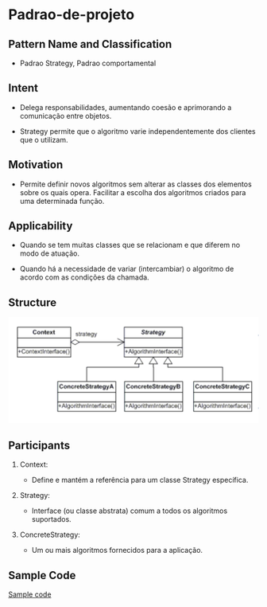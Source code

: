 # Padrao-de-projeto

## Pattern Name and Classification
- Padrao Strategy, Padrao comportamental

## Intent
- Delega responsabilidades, aumentando coesão e aprimorando a comunicação entre objetos.

- Strategy permite que o algoritmo varie independentemente dos clientes que o utilizam.


## Motivation
- Permite definir novos algoritmos sem alterar as classes dos elementos sobre os quais opera. Facilitar a escolha dos algoritmos criados para uma determinada função.

## Applicability
- Quando se tem muitas classes que se relacionam e que diferem no modo de atuação.

- Quando há a necessidade de variar (intercambiar) o algoritmo de acordo com as condições da chamada.
## Structure
![alt text](https://github.com/TakumaShimabukuro/Padrao-de-projeto/blob/master/images/strategy.png)

## Participants

1. Context:
   - Define e mantém a referência para um classe Strategy específica.

   
2. Strategy:
   - Interface (ou classe abstrata) comum a todos os algoritmos suportados. 

3. ConcreteStrategy:
   - Um ou mais algoritmos fornecidos para a aplicação.
   
## Sample Code
[Sample code](https://github.com/TakumaShimabukuro/Padrao-de-projeto/tree/master/Strategy/SampleCode)
